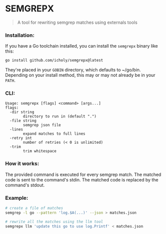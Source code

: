 # SEMGREPX

> A tool for rewriting semgrep matches using externals tools

### Installation:

If you have a Go toolchain installed, you can install the `semgrepx` binary like this:

```sh
go install github.com/icholy/semgrepx@latest
```

They're placed in your `GOBIN` directory, which defaults to ~/go/bin.
Depending on your install method, this may or may not already be in your `PATH`.


### CLI:

```
Usage: semgrepx [flags] <command> [args...]
flags:
  -dir string
    	directory to run in (default ".")
  -file string
    	semgrep json file
  -lines
    	expand matches to full lines
  -retry int
    	number of retries (< 0 is unlimited)
  -trim
    	trim whitespace
```

### How it works:

The provided command is executed for every semgrep match.
The matched code is sent to the command's stdin.
The matched code is replaced by the command's stdout.

### Example:

```sh
# create a file of matches
semgrep -l go --pattern 'log.$A(...)' --json > matches.json

# rewrite all the matches using the llm tool
semgrepx llm 'update this go to use log.Printf' < matches.json
```
